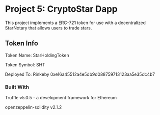# Project 5: CryptoStar Dapp

This project implements a ERC-721 token for use with a decentralized StarNotary that allows users to trade stars.

## Token Info

Token Name: StarHoldingToken

Token Symbol: SHT

Deployed To: Rinkeby 0xe16a45512a4e5db9d088759713123aa5e35dc4b7

### Built With

Truffle v5.0.5 - a development framework for Ethereum

openzeppelin-solidity v2.1.2
